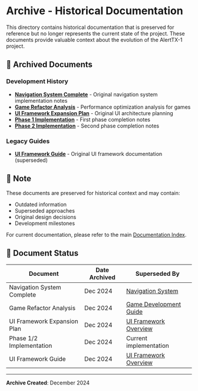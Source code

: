 # Archive - Historical Documentation

This directory contains historical documentation that is preserved for reference but no longer represents the current state of the project. These documents provide valuable context about the evolution of the AlertTX-1 project.

## 📁 Archived Documents

### Development History
- **[Navigation System Complete](navigation-system-complete.md)** - Original navigation system implementation notes
- **[Game Refactor Analysis](game-refactor-analysis.md)** - Performance optimization analysis for games
- **[UI Framework Expansion Plan](ui-framework-expansion-plan.md)** - Original UI architecture planning
- **[Phase 1 Implementation](phase1-implementation-complete.md)** - First phase completion notes
- **[Phase 2 Implementation](phase2-implementation-complete.md)** - Second phase completion notes

### Legacy Guides
- **[UI Framework Guide](ui-framework-guide.md)** - Original UI framework documentation (superseded)

## 📌 Note

These documents are preserved for historical context and may contain:
- Outdated information
- Superseded approaches
- Original design decisions
- Development milestones

For current documentation, please refer to the main [Documentation Index](../README.md).

## 🔄 Document Status

| Document | Date Archived | Superseded By |
|----------|--------------|---------------|
| Navigation System Complete | Dec 2024 | [Navigation System](../development/navigation-system.md) |
| Game Refactor Analysis | Dec 2024 | [Game Development Guide](../development/game-development.md) |
| UI Framework Expansion Plan | Dec 2024 | [UI Framework Overview](../development/ui-framework.md) |
| Phase 1/2 Implementation | Dec 2024 | Current implementation |
| UI Framework Guide | Dec 2024 | [UI Framework Overview](../development/ui-framework.md) |

---

**Archive Created**: December 2024
